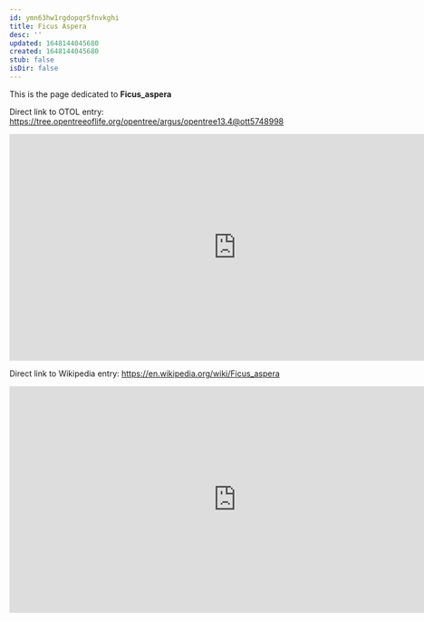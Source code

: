 ```yaml
---
id: ymn63hw1rgdopqr5fnvkghi
title: Ficus Aspera
desc: ''
updated: 1648144045680
created: 1648144045680
stub: false
isDir: false
---
```

This is the page dedicated to **Ficus_aspera**


Direct link to OTOL entry: https://tree.opentreeoflife.org/opentree/argus/opentree13.4@ott5748998



<html>
    <body>
    <iframe src="https://tree.opentreeoflife.org/opentree/argus/opentree13.4@ott5748998"
    width="800" height="400" frameborder="0" allowfullscreen> </iframe>
    </body>
</html>
    


Direct link to Wikipedia entry: https://en.wikipedia.org/wiki/Ficus_aspera



<html>
    <body>
    <iframe src="https://en.wikipedia.org/wiki/Ficus_aspera"
    width="800" height="400" frameborder="0" allowfullscreen> </iframe>
    </body>
</html>
    

